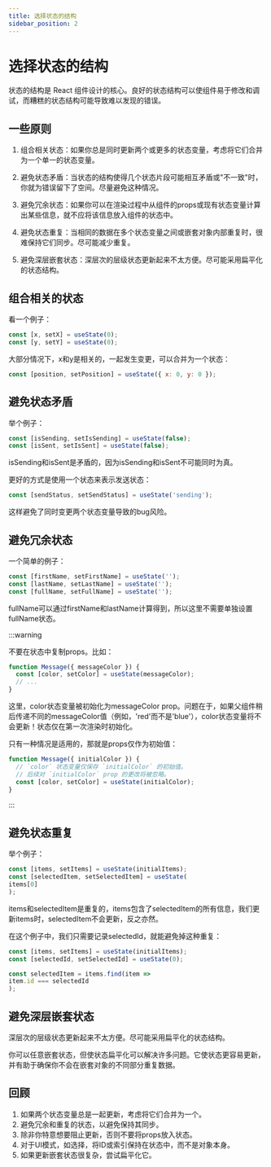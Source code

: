 ```yaml
---
title: 选择状态的结构
sidebar_position: 2
---
```


# 选择状态的结构

状态的结构是 React 组件设计的核心。良好的状态结构可以使组件易于修改和调试，而糟糕的状态结构可能导致难以发现的错误。

## 一些原则

1. 组合相关状态：如果你总是同时更新两个或更多的状态变量，考虑将它们合并为一个单一的状态变量。

2. 避免状态矛盾：当状态的结构使得几个状态片段可能相互矛盾或"不一致"时，你就为错误留下了空间。尽量避免这种情况。

3. 避免冗余状态：如果你可以在渲染过程中从组件的props或现有状态变量计算出某些信息，就不应将该信息放入组件的状态中。

4. 避免状态重复：当相同的数据在多个状态变量之间或嵌套对象内部重复时，很难保持它们同步。尽可能减少重复。

5. 避免深层嵌套状态：深层次的层级状态更新起来不太方便。尽可能采用扁平化的状态结构。

## 组合相关的状态

看一个例子：

```jsx
const [x, setX] = useState(0);
const [y, setY] = useState(0);
```

大部分情况下，x和y是相关的，一起发生变更，可以合并为一个状态：

```jsx
const [position, setPosition] = useState({ x: 0, y: 0 });
```

## 避免状态矛盾

举个例子：

```jsx
const [isSending, setIsSending] = useState(false);
const [isSent, setIsSent] = useState(false);
```

isSending和isSent是矛盾的，因为isSending和isSent不可能同时为真。

更好的方式是使用一个状态来表示发送状态：

```jsx
const [sendStatus, setSendStatus] = useState('sending');
```

这样避免了同时变更两个状态变量导致的bug风险。

## 避免冗余状态

一个简单的例子：

```jsx
const [firstName, setFirstName] = useState('');
const [lastName, setLastName] = useState('');
const [fullName, setFullName] = useState('');
```

fullName可以通过firstName和lastName计算得到，所以这里不需要单独设置fullName状态。

:::warning

不要在状态中复制props。比如：
```jsx
function Message({ messageColor }) {
  const [color, setColor] = useState(messageColor);
  // ...
}
```

这里，color状态变量被初始化为messageColor prop。问题在于，如果父组件稍后传递不同的messageColor值（例如，'red'而不是'blue'），color状态变量将不会更新！状态仅在第一次渲染时初始化。

只有一种情况是适用的，那就是props仅作为初始值：

```jsx
function Message({ initialColor }) {
  // `color` 状态变量仅保存 `initialColor` 的初始值。
  // 后续对 `initialColor` prop 的更改将被忽略。
  const [color, setColor] = useState(initialColor);
}
```

:::

## 避免状态重复

举个例子：

```jsx
const [items, setItems] = useState(initialItems);
const [selectedItem, setSelectedItem] = useState(
items[0]
);
```

items和selectedItem是重复的，items包含了selectedItem的所有信息，我们更新items时，selectedItem不会更新，反之亦然。

在这个例子中，我们只需要记录selectedId，就能避免掉这种重复：

```jsx
const [items, setItems] = useState(initialItems);
const [selectedId, setSelectedId] = useState(0);

const selectedItem = items.find(item =>
item.id === selectedId
);
```

## 避免深层嵌套状态

深层次的层级状态更新起来不太方便。尽可能采用扁平化的状态结构。

你可以任意嵌套状态，但使状态扁平化可以解决许多问题。它使状态更容易更新，并有助于确保你不会在嵌套对象的不同部分重复数据。


## 回顾

1. 如果两个状态变量总是一起更新，考虑将它们合并为一个。
2. 避免冗余和重复的状态，以避免保持其同步。
3. 除非你特意想要阻止更新，否则不要将props放入状态。
4. 对于UI模式，如选择，将ID或索引保持在状态中，而不是对象本身。
5. 如果更新嵌套状态很复杂，尝试扁平化它。